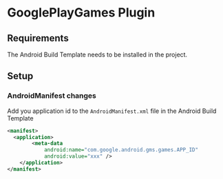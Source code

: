 # GooglePlayGames Plugin

## Requirements

The Android Build Template needs to be installed in the project.

## Setup

### AndroidManifest changes
Add you application id to the `AndroidManifest.xml` file in the Android Build Template

```xml
<manifest>
  <application>
        <meta-data  
            android:name="com.google.android.gms.games.APP_ID"
            android:value="xxx" />
    </application>
</manifest>
```